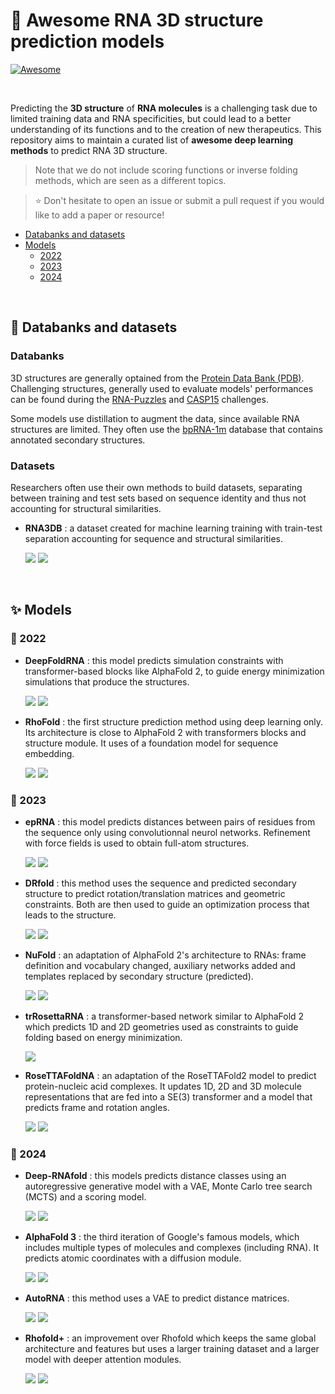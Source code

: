 # 🧬 Awesome RNA 3D structure prediction models
[![Awesome](https://awesome.re/badge.svg)](https://awesome.re)

</br>

Predicting the **3D structure** of **RNA molecules** is a challenging task due to limited training data and RNA specificities, but could lead to a better understanding of its functions and to the creation of new therapeutics. This repository aims to maintain a curated list of **awesome deep learning methods** to predict RNA 3D structure.

> Note that we do not include scoring functions or inverse folding methods, which are seen as a different topics.

> ⭐ Don't hesitate to open an issue or submit a pull request if you would like to add a paper or resource!

- [Databanks and datasets](#-databanks-and-datasets)
- [Models](#-models)
  - [2022](#-2022)
  - [2023](#-2023)
  - [2024](#-2024)

</br>

## 💾 Databanks and datasets

### Databanks

3D structures are generally optained from the [Protein Data Bank (PDB)](https://www.rcsb.org/). Challenging structures, generally used to evaluate models' performances can be found during the [RNA-Puzzles](http://www.rnapuzzles.org/) and [CASP15](https://predictioncenter.org/casp15/) challenges.

Some models use distillation to augment the data, since available RNA structures are limited. They often use the [bpRNA-1m](https://bprna.cgrb.oregonstate.edu/) database that contains annotated secondary structures.

### Datasets

Researchers often use their own methods to build datasets, separating between training and test sets based on sequence identity and thus not accounting for structural similarities.

- **RNA3DB** : a dataset created for machine learning training with train-test separation accounting for sequence and structural similarities. 

    [![](https://img.shields.io/badge/Paper-blue?logo=Read.cv&labelColor=grey)](https://www.sciencedirect.com/science/article/pii/S0022283624001475?via%3Dihub) 
    [![](https://img.shields.io/badge/Code-black?logo=GitHub&labelColor=grey)](https://github.com/marcellszi/rna3db)

</br>

## ✨ Models

### 📆 2022

- **DeepFoldRNA** : this model predicts simulation constraints with transformer-based blocks like AlphaFold 2, to guide energy minimization simulations that produce the structures.

    [![](https://img.shields.io/badge/Preprint-red?logo=Read.cv&labelColor=grey)](https://www.biorxiv.org/content/10.1101/2022.05.15.491755v1) 
    [![](https://img.shields.io/badge/Code-black?logo=GitHub&labelColor=grey)](https://github.com/robpearc/DeepFoldRNA)

- **RhoFold** : the first structure prediction method using deep learning only. Its architecture is close to AlphaFold 2 with transformers blocks and structure module. It uses of a foundation model for sequence embedding.

    [![](https://img.shields.io/badge/Preprint-red?logo=Read.cv&labelColor=grey)](https://arxiv.org/abs/2207.01586) 
    [![](https://img.shields.io/badge/Code-black?logo=GitHub&labelColor=grey)](https://github.com/Dharmogata/RhoFold)

### 📆 2023

- **epRNA** : this model predicts distances between pairs of residues from the sequence only using convolutionnal neurol networks. Refinement with force fields is used to obtain full-atom structures.

    [![](https://img.shields.io/badge/Paper-blue?logo=Read.cv&labelColor=grey)](https://www.sciencedirect.com/science/article/abs/pii/S0006349523006471) 
    [![](https://img.shields.io/badge/Code-black?logo=BitBucket&labelColor=grey)](https://bitbucket.org/dokhlab/eprna-euclidean-parametrization-of-rna/src/master/)
  
- **DRfold** : this method uses the sequence and predicted secondary structure to predict rotation/translation matrices and geometric constraints. Both are then used to guide an optimization process that leads to the structure.

    [![](https://img.shields.io/badge/Paper-blue?logo=Read.cv&labelColor=grey)](https://www.nature.com/articles/s41467-023-41303-9)
    [![](https://img.shields.io/badge/Code-black?logo=Github&labelColor=grey)](https://github.com/leeyang/DRfold)

- **NuFold** : an adaptation of AlphaFold 2's architecture to RNAs: frame definition and vocabulary changed, auxiliary networks added and templates replaced by secondary structure (predicted).

    [![](https://img.shields.io/badge/Preprint-red?logo=Read.cv&labelColor=grey)](https://www.biorxiv.org/content/10.1101/2023.09.20.558715v1) 
    [![](https://img.shields.io/badge/Code-black?logo=Github&labelColor=grey)](https://github.com/kiharalab/NuFold)

- **trRosettaRNA** : a transformer-based network similar to AlphaFold 2 which predicts 1D and 2D geometries used as constraints to guide folding based on energy minimization.

    [![](https://img.shields.io/badge/Paper-blue?logo=Read.cv&labelColor=grey)](https://www.nature.com/articles/s41467-023-42528-4)

- **RoseTTAFoldNA** : an adaptation of the RoseTTAFold2 model to predict protein-nucleic acid complexes. It updates 1D, 2D and 3D molecule representations that are fed into a SE(3) transformer and a model that predicts frame and rotation angles.

    [![](https://img.shields.io/badge/Paper-blue?logo=Read.cv&labelColor=grey)](https://www.nature.com/articles/s41592-023-02086-5)
    [![](https://img.shields.io/badge/Code-black?logo=Github&labelColor=grey)](https://github.com/uw-ipd/RoseTTAFold2NA)

### 📆 2024

- **Deep-RNAfold** : this models predicts distance classes using an autoregressive generative model with a VAE, Monte Carlo tree search (MCTS) and a scoring model.

    [![](https://img.shields.io/badge/Paper-blue?logo=Read.cv&labelColor=grey)](https://journals.plos.org/plosone/article?id=10.1371/journal.pone.0297105) 
    [![](https://img.shields.io/badge/Code-black?logo=Github&labelColor=grey)](https://github.com/ramakers/deep-rnafold)

- **AlphaFold 3** : the third iteration of Google's famous models, which includes multiple types of molecules and complexes (including RNA). It predicts atomic coordinates with a diffusion module.

    [![](https://img.shields.io/badge/Paper-blue?logo=Read.cv&labelColor=grey)](https://www.nature.com/articles/s41586-024-07487-w)
    [![](https://img.shields.io/badge/Code-black?logo=Github&labelColor=grey)](https://github.com/google-deepmind/alphafold3)

- **AutoRNA** : this method uses a VAE to predict distance matrices.

    [![](https://img.shields.io/badge/Preprint-red?logo=Read.cv&labelColor=grey)](https://www.biorxiv.org/content/10.1101/2024.06.18.599511v2) 
    [![](https://img.shields.io/badge/Code-black?logo=Github&labelColor=grey)](https://github.com/quantori/AutoRNA)

- **Rhofold+** : an improvement over Rhofold which keeps the same global architecture and features but uses a larger training dataset and a larger model with deeper attention modules.

    [![](https://img.shields.io/badge/Paper-blue?logo=Read.cv&labelColor=grey)](https://www.nature.com/articles/s41592-024-02487-0)
    [![](https://img.shields.io/badge/Code-black?logo=Github&labelColor=grey)](https://github.com/ml4bio/RhoFold)
